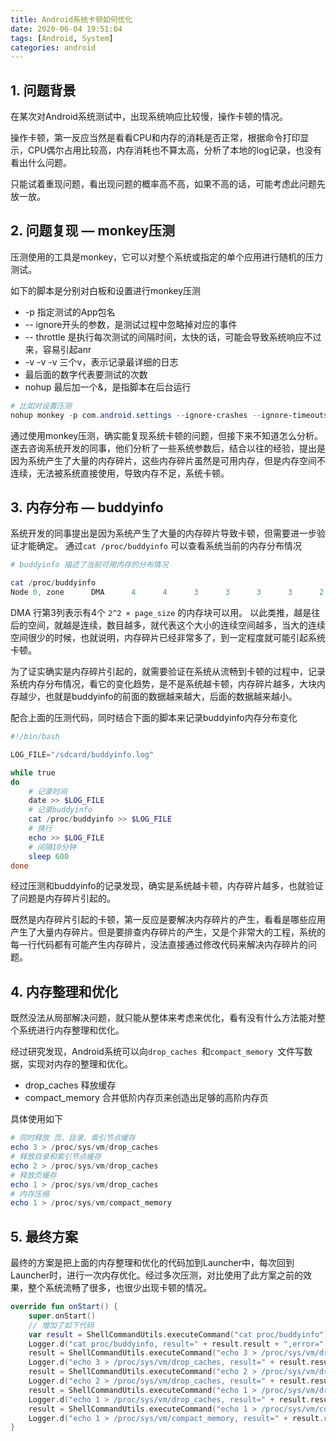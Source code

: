 ```yaml
---
title: Android系统卡顿如何优化
date: 2020-06-04 19:51:04
tags: [Android, System]
categories: android
---
```


## 1. 问题背景

在某次对Android系统测试中，出现系统响应比较慢，操作卡顿的情况。

操作卡顿，第一反应当然是看看CPU和内存的消耗是否正常，根据命令打印显示，CPU偶尔占用比较高，内存消耗也不算太高，分析了本地的log记录，也没有看出什么问题。

只能试着重现问题，看出现问题的概率高不高，如果不高的话，可能考虑此问题先放一放。

## 2. 问题复现 — monkey压测

压测使用的工具是monkey，它可以对整个系统或指定的单个应用进行随机的压力测试。

如下的脚本是分别对白板和设置进行monkey压测

- -p 指定测试的App包名
- -- ignore开头的参数，是测试过程中忽略掉对应的事件
- -- throttle 是执行每次测试的间隔时间，太快的话，可能会导致系统响应不过来，容易引起anr
- -v -v -v 三个v，表示记录最详细的日志
- 最后面的数字代表要测试的次数
- nohup 最后加一个&，是指脚本在后台运行

```powershell
# 比如对设置压测
nohup monkey -p com.android.settings --ignore-crashes --ignore-timeouts --ignore-native-crashes --ignore-security-exceptions --throttle 100 -v -v -v 1000000 &
```

通过使用monkey压测，确实能复现系统卡顿的问题，但接下来不知道怎么分析。遂去咨询系统开发的同事，他们分析了一些系统参数后，结合以往的经验，提出是因为系统产生了大量的内存碎片，这些内存碎片虽然是可用内存，但是内存空间不连续，无法被系统直接使用，导致内存不足，系统卡顿。

## 3. 内存分布 — buddyinfo

系统开发的同事提出是因为系统产生了大量的内存碎片导致卡顿，但需要进一步验证才能确定。
通过`cat /proc/buddyinfo` 可以查看系统当前的内存分布情况

<!-- more -->

```powershell
# buddyinfo 描述了当前可用内存的分布情况

cat /proc/buddyinfo 
Node 0, zone      DMA      4      4      3      3      3      3      2      0      1      1      2 
```

DMA 行第3列表示有4个 `2^2 × page_size` 的内存块可以用。
以此类推，越是往后的空间，就越是连续，数目越多，就代表这个大小的连续空间越多，当大的连续空间很少的时候，也就说明，内存碎片已经非常多了，到一定程度就可能引起系统卡顿。

为了证实确实是内存碎片引起的，就需要验证在系统从流畅到卡顿的过程中，记录系统内存分布情况，看它的变化趋势，是不是系统越卡顿，内存碎片越多，大块内存越少，也就是buddyinfo的前面的数据越来越大，后面的数据越来越小。

配合上面的压测代码，同时结合下面的脚本来记录buddyinfo内存分布变化

```powershell
#!/bin/bash

LOG_FILE="/sdcard/buddyinfo.log"

while true
do
    # 记录时间
    date >> $LOG_FILE
    # 记录buddyinfo
    cat /proc/buddyinfo >> $LOG_FILE
    # 换行
    echo >> $LOG_FILE
    # 间隔10分钟
    sleep 600
done
```

经过压测和buddyinfo的记录发现，确实是系统越卡顿，内存碎片越多，也就验证了问题是内存碎片引起的。

既然是内存碎片引起的卡顿，第一反应是要解决内存碎片的产生，看看是哪些应用产生了大量内存碎片。但是要排查内存碎片的产生，又是个非常大的工程，系统的每一行代码都有可能产生内存碎片，没法直接通过修改代码来解决内存碎片的问题。

## 4. 内存整理和优化

既然没法从局部解决问题，就只能从整体来考虑来优化，看有没有什么方法能对整个系统进行内存整理和优化。

经过研究发现，Android系统可以向`drop_caches `和`compact_memory `文件写数据，实现对内存的整理和优化。

- drop_caches 释放缓存
- compact_memory 合并低阶内存页来创造出足够的高阶内存页

具体使用如下

```powershell
# 同时释放 页、目录、索引节点缓存
echo 3 > /proc/sys/vm/drop_caches
# 释放目录和索引节点缓存
echo 2 > /proc/sys/vm/drop_caches
# 释放页缓存
echo 1 > /proc/sys/vm/drop_caches
# 内存压缩
echo 1 > /proc/sys/vm/compact_memory
```

## 5. 最终方案

最终的方案是把上面的内存整理和优化的代码加到Launcher中，每次回到Launcher时，进行一次内存优化。经过多次压测，对比使用了此方案之前的效果，整个系统流畅了很多，也很少出现卡顿的情况。

```kotlin
override fun onStart() {
    super.onStart()
    // 增加了如下代码
    var result = ShellCommandUtils.executeCommand("cat proc/buddyinfo")
    Logger.d("cat proc/buddyinfo, result=" + result.result + ",error=" + result.errorMsg + ",success=" + result.successMsg)
    result = ShellCommandUtils.executeCommand("echo 3 > /proc/sys/vm/drop_caches")
    Logger.d("echo 3 > /proc/sys/vm/drop_caches, result=" + result.result + ",error=" + result.errorMsg + ",success=" + result.successMsg)
    result = ShellCommandUtils.executeCommand("echo 2 > /proc/sys/vm/drop_caches")
    Logger.d("echo 2 > /proc/sys/vm/drop_caches, result=" + result.result + ",error=" + result.errorMsg + ",success=" + result.successMsg)
    result = ShellCommandUtils.executeCommand("echo 1 > /proc/sys/vm/drop_caches")
    Logger.d("echo 1 > /proc/sys/vm/drop_caches, result=" + result.result + ",error=" + result.errorMsg + ",success=" + result.successMsg)
    result = ShellCommandUtils.executeCommand("echo 1 > /proc/sys/vm/compact_memory")
    Logger.d("echo 1 > /proc/sys/vm/compact_memory, result=" + result.result + ",error=" + result.errorMsg + ",success=" + result.successMsg)
}
```
